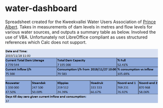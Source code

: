 # water-dashboard
Spreadsheet created for the Kweekvallei Water Users Association of [Prince Albert](https://princealbert.org.za/). Takes in measurements of dam levels in metres and flow levels for various water sources, and outputs a summary table as below. Involved the use of VBA. Unfortunately not LibreOffice compliant as uses structured references which Calc does not support.

![alt text](https://raw.githubusercontent.com/paulfreund94/water-dashboard/master/waterdashboard.png)
